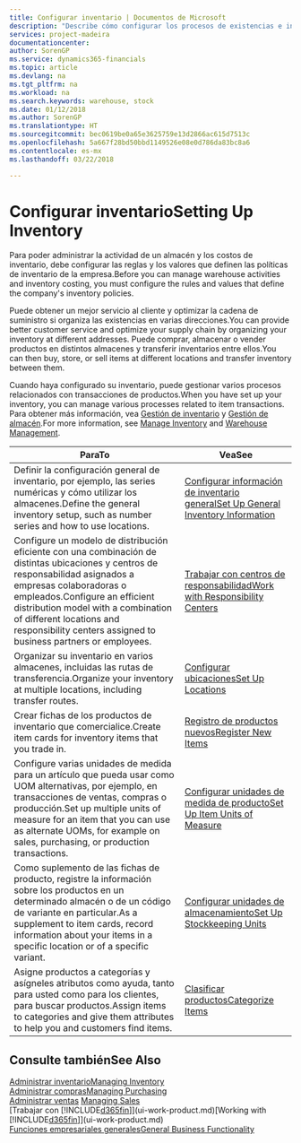 ```yaml
---
title: Configurar inventario | Documentos de Microsoft
description: "Describe cómo configurar los procesos de existencias e inventario, incluidas las rutas de transferencia y las ubicaciones, como los almacenes."
services: project-madeira
documentationcenter: 
author: SorenGP
ms.service: dynamics365-financials
ms.topic: article
ms.devlang: na
ms.tgt_pltfrm: na
ms.workload: na
ms.search.keywords: warehouse, stock
ms.date: 01/12/2018
ms.author: SorenGP
ms.translationtype: HT
ms.sourcegitcommit: bec0619be0a65e3625759e13d2866ac615d7513c
ms.openlocfilehash: 5a667f28bd50bbd1149526e08e0d786da83bc8a6
ms.contentlocale: es-mx
ms.lasthandoff: 03/22/2018

---
```

# <a name="setting-up-inventory"></a><span data-ttu-id="36068-103">Configurar inventario</span><span class="sxs-lookup"><span data-stu-id="36068-103">Setting Up Inventory</span></span>
<span data-ttu-id="36068-104">Para poder administrar la actividad de un almacén y los costos de inventario, debe configurar las reglas y los valores que definen las políticas de inventario de la empresa.</span><span class="sxs-lookup"><span data-stu-id="36068-104">Before you can manage warehouse activities and inventory costing, you must configure the rules and values that define the company's inventory policies.</span></span>

<span data-ttu-id="36068-105">Puede obtener un mejor servicio al cliente y optimizar la cadena de suministro si organiza las existencias en varias direcciones.</span><span class="sxs-lookup"><span data-stu-id="36068-105">You can provide better customer service and optimize your supply chain by organizing your inventory at different addresses.</span></span> <span data-ttu-id="36068-106">Puede comprar, almacenar o vender productos en distintos almacenes y transferir inventarios entre ellos.</span><span class="sxs-lookup"><span data-stu-id="36068-106">You can then buy, store, or sell items at different locations and transfer inventory between them.</span></span>

<span data-ttu-id="36068-107">Cuando haya configurado su inventario, puede gestionar varios procesos relacionados con transacciones de productos.</span><span class="sxs-lookup"><span data-stu-id="36068-107">When you have set up your inventory, you can manage various processes related to item transactions.</span></span> <span data-ttu-id="36068-108">Para obtener más información, vea [Gestión de inventario](inventory-manage-inventory.md) y [Gestión de almacén](warehouse-manage-warehouse.md).</span><span class="sxs-lookup"><span data-stu-id="36068-108">For more information, see [Manage Inventory](inventory-manage-inventory.md) and [Warehouse Management](warehouse-manage-warehouse.md).</span></span>

| <span data-ttu-id="36068-109">Para</span><span class="sxs-lookup"><span data-stu-id="36068-109">To</span></span> | <span data-ttu-id="36068-110">Vea</span><span class="sxs-lookup"><span data-stu-id="36068-110">See</span></span> |
| --- | --- |
| <span data-ttu-id="36068-111">Definir la configuración general de inventario, por ejemplo, las series numéricas y cómo utilizar los almacenes.</span><span class="sxs-lookup"><span data-stu-id="36068-111">Define the general inventory setup, such as number series and how to use locations.</span></span> |[<span data-ttu-id="36068-112">Configurar información de inventario general</span><span class="sxs-lookup"><span data-stu-id="36068-112">Set Up General Inventory Information</span></span>](inventory-how-setup-general.md) |
|<span data-ttu-id="36068-113">Configure un modelo de distribución eficiente con una combinación de distintas ubicaciones y centros de responsabilidad asignados a empresas colaboradoras o empleados.</span><span class="sxs-lookup"><span data-stu-id="36068-113">Configure an efficient distribution model with a combination of different locations and responsibility centers assigned to business partners or employees.</span></span>|[<span data-ttu-id="36068-114">Trabajar con centros de responsabilidad</span><span class="sxs-lookup"><span data-stu-id="36068-114">Work with Responsibility Centers</span></span>](inventory-responsibility-centers.md)|
| <span data-ttu-id="36068-115">Organizar su inventario en varios almacenes, incluidas las rutas de transferencia.</span><span class="sxs-lookup"><span data-stu-id="36068-115">Organize your inventory at multiple locations, including transfer routes.</span></span> |[<span data-ttu-id="36068-116">Configurar ubicaciones</span><span class="sxs-lookup"><span data-stu-id="36068-116">Set Up Locations</span></span>](inventory-how-register-new-items.md) |
| <span data-ttu-id="36068-117">Crear fichas de los productos de inventario que comercialice.</span><span class="sxs-lookup"><span data-stu-id="36068-117">Create item cards for inventory items that you trade in.</span></span> |[<span data-ttu-id="36068-118">Registro de productos nuevos</span><span class="sxs-lookup"><span data-stu-id="36068-118">Register New Items</span></span>](inventory-how-register-new-items.md) |
|<span data-ttu-id="36068-119">Configure varias unidades de medida para un artículo que pueda usar como UOM alternativas, por ejemplo, en transacciones de ventas, compras o producción.</span><span class="sxs-lookup"><span data-stu-id="36068-119">Set up multiple units of measure for an item that you can use as alternate UOMs, for example on sales, purchasing, or production transactions.</span></span>|[<span data-ttu-id="36068-120">Configurar unidades de medida de producto</span><span class="sxs-lookup"><span data-stu-id="36068-120">Set Up Item Units of Measure</span></span>](inventory-how-setup-units-of-measure.md)|
|<span data-ttu-id="36068-121">Como suplemento de las fichas de producto, registre la información sobre los productos en un determinado almacén o de un código de variante en particular.</span><span class="sxs-lookup"><span data-stu-id="36068-121">As a supplement to item cards, record information about your items in a specific location or of a specific variant.</span></span>|[<span data-ttu-id="36068-122">Configurar unidades de almacenamiento</span><span class="sxs-lookup"><span data-stu-id="36068-122">Set Up Stockkeeping Units</span></span>](inventory-how-to-set-up-stockkeeping-units.md)|
| <span data-ttu-id="36068-123">Asigne productos a categorías y asígneles atributos como ayuda, tanto para usted como para los clientes, para buscar productos.</span><span class="sxs-lookup"><span data-stu-id="36068-123">Assign items to categories and give them attributes to help you and customers find items.</span></span> |[<span data-ttu-id="36068-124">Clasificar productos</span><span class="sxs-lookup"><span data-stu-id="36068-124">Categorize Items</span></span>](inventory-how-categorize-items.md) |

## <a name="see-also"></a><span data-ttu-id="36068-125">Consulte también</span><span class="sxs-lookup"><span data-stu-id="36068-125">See Also</span></span>
[<span data-ttu-id="36068-126">Administrar inventario</span><span class="sxs-lookup"><span data-stu-id="36068-126">Managing Inventory</span></span>](inventory-manage-inventory.md)  
[<span data-ttu-id="36068-127">Administrar compras</span><span class="sxs-lookup"><span data-stu-id="36068-127">Managing Purchasing</span></span>](purchasing-manage-purchasing.md)  
<span data-ttu-id="36068-128">[Administrar ventas](sales-manage-sales.md)  </span><span class="sxs-lookup"><span data-stu-id="36068-128">[Managing Sales](sales-manage-sales.md)  </span></span>  
<span data-ttu-id="36068-129">[Trabajar con [!INCLUDE[d365fin](includes/d365fin_md.md)]](ui-work-product.md)</span><span class="sxs-lookup"><span data-stu-id="36068-129">[Working with [!INCLUDE[d365fin](includes/d365fin_md.md)]](ui-work-product.md)</span></span>  
[<span data-ttu-id="36068-130">Funciones empresariales generales</span><span class="sxs-lookup"><span data-stu-id="36068-130">General Business Functionality</span></span>](ui-across-business-areas.md)

